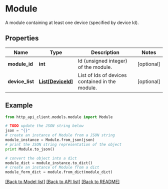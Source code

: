 # Module

A module containing at least one device (specified by device Id).

## Properties
Name | Type | Description | Notes
------------ | ------------- | ------------- | -------------
**module_id** | **int** | Id (unsigned integer) of the module. | [optional] 
**device_list** | [**List[DeviceId]**](DeviceId.md) | List of Ids of devices contained in the module. | [optional] 

## Example

```python
from http_api_client.models.module import Module

# TODO update the JSON string below
json = "{}"
# create an instance of Module from a JSON string
module_instance = Module.from_json(json)
# print the JSON string representation of the object
print Module.to_json()

# convert the object into a dict
module_dict = module_instance.to_dict()
# create an instance of Module from a dict
module_form_dict = module.from_dict(module_dict)
```
[[Back to Model list]](../README.md#documentation-for-models) [[Back to API list]](../README.md#documentation-for-api-endpoints) [[Back to README]](../README.md)


